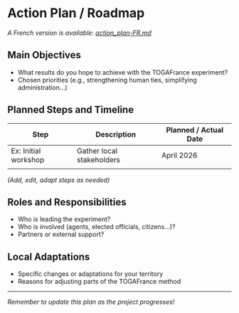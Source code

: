 # Action Plan / Roadmap

_A French version is available: [action_plan-FR.md](./action_plan-FR.md)_

## Main Objectives

- What results do you hope to achieve with the TOGAFrance experiment?
- Chosen priorities (e.g., strengthening human ties, simplifying administration…)

## Planned Steps and Timeline

| Step                | Description                   | Planned / Actual Date |
|---------------------|------------------------------|----------------------|
| Ex: Initial workshop| Gather local stakeholders     | April 2026           |
|                     |                              |                      |

*(Add, edit, adapt steps as needed)*

## Roles and Responsibilities

- Who is leading the experiment?
- Who is involved (agents, elected officials, citizens…)?
- Partners or external support?

## Local Adaptations

- Specific changes or adaptations for your territory
- Reasons for adjusting parts of the TOGAFrance method

---

*Remember to update this plan as the project progresses!*
